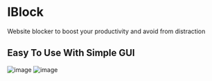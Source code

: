 # IBlock
Website blocker to boost your productivity and avoid from distraction
## Easy To Use With Simple GUI
![image](https://github.com/ReaseRZ/IBlock/assets/88366703/0cb0772e-c66d-4f73-a379-fffd94b6bc28)
![image](https://github.com/ReaseRZ/IBlock/assets/88366703/9f129eea-a504-43d2-be18-2895d1f84a61)
